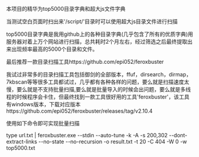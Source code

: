 本项目的精华为top5000目录字典和超大js文件字典

当测试空白页面时扫出来'/script/'目录时可以使用超大js目录文件进行扫描

top5000目录字典是我用github上的各种目录字典(几乎包含了所有的优质字典)用服务器对着上万个网站进行扫描，总共耗时2个月左右，经过筛选之后最终提取出来出现频率最高的5000个目录和文件。

最后推荐一款目录扫描工具https://github.com/epi052/feroxbuster

我试过非常多的目录扫描工具包括御剑的全部版本，ffuf，dirsearch，dirmap，7kbscan等等很多工具都试过，几乎都有各种各样的问题，要么就是扫描速度太慢，要么就是不支持批量扫描,要么就是批量导入的时候会出问题，要么就是多线程的时候程序会卡住，但最终找到一款工具很好用的工具'feroxbuster'，该工具有windows版本，下载对应版本https://github.com/epi052/feroxbuster/releases/tag/v2.10.4   

使用如下命令即可实现批量扫描

type url.txt | feroxbuster.exe --stdin --auto-tune -k -A  -s 200,302 --dont-extract-links --no-state --no-recursion -o result.txt -t 20 -C 404 -W 0 -w top5000.txt













